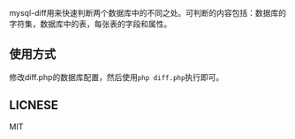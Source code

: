 mysql-diff用来快速判断两个数据库中的不同之处。可判断的内容包括：数据库的字符集，数据库中的表，每张表的字段和属性。

## 使用方式

修改diff.php的数据库配置，然后使用`php diff.php`执行即可。


## LICNESE

MIT
